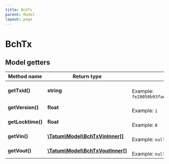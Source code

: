 ```yaml
---
title: BchTx
parent: Model
layout: page
---
```


# BchTx

## Model getters

Method name | Return type | Description | Notes
------------ | ------------- | ------------- | -------------
**getTxid()** | **string** |  <br>Example: `fe28050b93faea61fa88c4c630f0e1f0a1c24d0082dd0e10d369e13212128f33` | [optional]
**getVersion()** | **float** |  <br>Example: `1` | [optional]
**getLocktime()** | **float** |  <br>Example: `0` | [optional]
**getVin()** | [**\Tatum\Model\BchTxVinInner[]**](../BchTxVinInner) |  <br>Example: `null` | [optional]
**getVout()** | [**\Tatum\Model\BchTxVoutInner[]**](../BchTxVoutInner) |  <br>Example: `null` | [optional]

